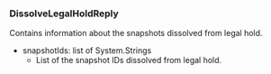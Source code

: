 ### DissolveLegalHoldReply
Contains information about the snapshots dissolved from legal hold.

- snapshotIds: list of System.Strings
  - List of the snapshot IDs dissolved from legal hold.
